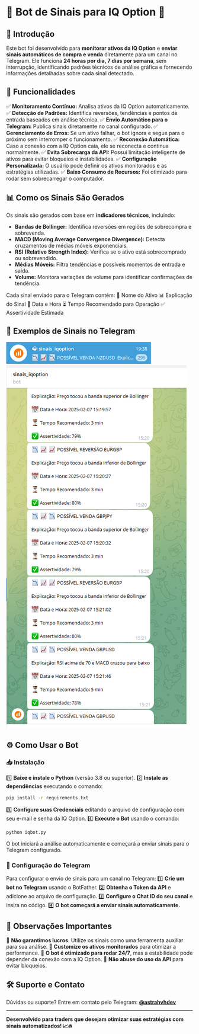 # 📌 Bot de Sinais para IQ Option 🚀

## 📖 Introdução
Este bot foi desenvolvido para **monitorar ativos da IQ Option** e **enviar sinais automáticos de compra e venda** diretamente para um canal no Telegram. Ele funciona **24 horas por dia, 7 dias por semana**, sem interrupção, identificando padrões técnicos de análise gráfica e fornecendo informações detalhadas sobre cada sinal detectado.

## 🎯 Funcionalidades
✅ **Monitoramento Contínuo:** Analisa ativos da IQ Option automaticamente.
✅ **Detecção de Padrões:** Identifica reversões, tendências e pontos de entrada baseados em análise técnica.
✅ **Envio Automático para o Telegram:** Publica sinais diretamente no canal configurado.
✅ **Gerenciamento de Erros:** Se um ativo falhar, o bot ignora e segue para o próximo sem interromper o funcionamento.
✅ **Reconexão Automática:** Caso a conexão com a IQ Option caia, ele se reconecta e continua normalmente.
✅ **Evita Sobrecarga da API:** Possui limitação inteligente de ativos para evitar bloqueios e instabilidades.
✅ **Configuração Personalizada:** O usuário pode definir os ativos monitorados e as estratégias utilizadas.
✅ **Baixo Consumo de Recursos:** Foi otimizado para rodar sem sobrecarregar o computador.

## 📊 Como os Sinais São Gerados
Os sinais são gerados com base em **indicadores técnicos**, incluindo:

- **Bandas de Bollinger:** Identifica reversões em regiões de sobrecompra e sobrevenda.
- **MACD (Moving Average Convergence Divergence):** Detecta cruzamentos de médias móveis exponenciais.
- **RSI (Relative Strength Index):** Verifica se o ativo está sobrecomprado ou sobrevendido.
- **Médias Móveis:** Filtra tendências e possíveis momentos de entrada e saída.
- **Volume:** Monitora variações de volume para identificar confirmações de tendência.

Cada sinal enviado para o Telegram contém:
📌 Nome do Ativo
📊 Explicação do Sinal
📅 Data e Hora
⏳ Tempo Recomendado para Operação
✅ Assertividade Estimada

## 📸 Exemplos de Sinais no Telegram
![Sinais no Telegram](imagem1.png)
![Exemplo de Sinal](imagem2.png)

## ⚙️ Como Usar o Bot

### 📥 Instalação
1️⃣ **Baixe e instale o Python** (versão 3.8 ou superior).
2️⃣ **Instale as dependências** executando o comando:
```sh
pip install -r requirements.txt
```
3️⃣ **Configure suas Credenciais** editando o arquivo de configuração com seu e-mail e senha da IQ Option.
4️⃣ **Execute o Bot** usando o comando:
```sh
python iqbot.py
```

O bot iniciará a análise automaticamente e começará a enviar sinais para o Telegram configurado.

### 🔧 Configuração do Telegram
Para configurar o envio de sinais para um canal no Telegram:
1️⃣ **Crie um bot no Telegram** usando o BotFather.
2️⃣ **Obtenha o Token da API** e adicione ao arquivo de configuração.
3️⃣ **Configure o Chat ID do seu canal** e insira no código.
4️⃣ **O bot começará a enviar sinais automaticamente.**

## 🚨 Observações Importantes
🔹 **Não garantimos lucros**. Utilize os sinais como uma ferramenta auxiliar para sua análise.
🔹 **Customize os ativos monitorados** para otimizar a performance.
🔹 **O bot é otimizado para rodar 24/7**, mas a estabilidade pode depender da conexão com a IQ Option.
🔹 **Não abuse do uso da API** para evitar bloqueios.

## 🛠 Suporte e Contato
Dúvidas ou suporte? Entre em contato pelo Telegram: **[@astrahvhdev](https://t.me/astrahvhdev)**

---
**Desenvolvido para traders que desejam otimizar suas estratégias com sinais automatizados! 📈🔥**


